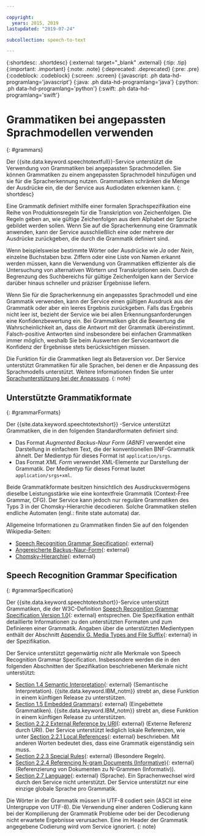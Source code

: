 ```yaml
---

copyright:
  years: 2015, 2019
lastupdated: "2019-07-24"

subcollection: speech-to-text

---
```


{:shortdesc: .shortdesc}
{:external: target="_blank" .external}
{:tip: .tip}
{:important: .important}
{:note: .note}
{:deprecated: .deprecated}
{:pre: .pre}
{:codeblock: .codeblock}
{:screen: .screen}
{:javascript: .ph data-hd-programlang='javascript'}
{:java: .ph data-hd-programlang='java'}
{:python: .ph data-hd-programlang='python'}
{:swift: .ph data-hd-programlang='swift'}

# Grammatiken bei angepassten Sprachmodellen verwenden
{: #grammars}

Der {{site.data.keyword.speechtotextfull}}-Service unterstützt die Verwendung von Grammatiken bei angepassten Sprachmodellen. Sie können Grammatiken zu einem angepassten Sprachmodell hinzufügen und sie für die Spracherkennung nutzen. Grammatiken schränken die Menge der Ausdrücke ein, die der Service aus Audiodaten erkennen kann.
{: shortdesc}

Eine Grammatik definiert mithilfe einer formalen Sprachspezifikation eine Reihe von Produktionsregeln für die Transkription von Zeichenfolgen. Die Regeln geben an, wie gültige Zeichenfolgen aus dem Alphabet der Sprache gebildet werden sollen. Wenn Sie auf die Spracherkennung eine Grammatik anwenden, kann der Service ausschließlich eine oder mehrere der Ausdrücke zurückgeben, die durch die Grammatik definiert sind.

Wenn beispielsweise bestimmte Wörter oder Ausdrücke wie *Ja* oder *Nein*, einzelne Buchstaben bzw. Ziffern oder eine Liste von Namen erkannt werden müssen, kann die Verwendung von Grammatiken effizienter als die Untersuchung von alternativen Wörtern und Transkriptionen sein. Durch die Begrenzung des Suchbereichs für gültige Zeichenfolgen kann der Service darüber hinaus schneller und präziser Ergebnisse liefern.

Wenn Sie für die Spracherkennung ein angepasstes Sprachmodell und eine Grammatik verwenden, kann der Service einen gültigen Ausdruck aus der Grammatik oder aber ein leeres Ergebnis zurückgeben. Falls das Ergebnis nicht leer ist, bezieht der Service wie bei allen Erkennungsanforderungen eine Konfidenzbewertung ein. Bei Grammatiken gibt die Bewertung die Wahrscheinlichkeit an, dass die Antwort mit der Grammatik übereinstimmt. Falsch-positive Antworten sind insbesondere bei einfachen Grammatiken immer möglich, weshalb Sie beim Auswerten der Serviceantwort die Konfidenz der Ergebnisse stets berücksichtigen müssen.

Die Funktion für die Grammatiken liegt als Betaversion vor. Der Service unterstützt Grammatiken für alle Sprachen, bei denen er die Anpassung des Sprachmodells unterstützt. Weitere Informationen finden Sie unter [Sprachunterstützung bei der Anpassung](/docs/services/speech-to-text?topic=speech-to-text-customization#languageSupport).
{: note}

## Unterstützte Grammatikformate
{: #grammarFormats}

Der {{site.data.keyword.speechtotextshort}} -Service unterstützt Grammatiken, die in den folgenden Standardformaten definiert sind:

-   Das Format *Augmented Backus-Naur Form (ABNF)* verwendet eine Darstellung in einfachem Text, die der konventionellen BNF-Grammatik ähnelt. Der Medientyp für dieses Format ist `application/srgs`.
-   Das Format *XML Form* verwendet XML-Elemente zur Darstellung der Grammatik. Der Medientyp für dieses Format lautet `application/srgs+xml`.

Beide Grammatikformate besitzen hinsichtlich des Ausdrucksvermögens dieselbe Leistungsstärke wie eine kontextfreie Grammatik (Context-Free Grammar, CFG). Der Service kann jedoch nur reguläre Grammatiken des Typs 3 in der Chomsky-Hierarchie decodieren. Solche Grammatiken stellen endliche Automaten (engl.: finite state automata) dar.

Allgemeine Informationen zu Grammatiken finden Sie auf den folgenden Wikipedia-Seiten:

-   [Speech Recognition Grammar Specification](https://wikipedia.org/wiki/Speech_Recognition_Grammar_Specification){: external}
-   [Angereicherte Backus-Naur-Form](https://wikipedia.org/wiki/Augmented_Backus%E2%80%93Naur_form){: external}
-   [Chomsky-Hierarchie](https://wikipedia.org/wiki/Chomsky_hierarchy){: external}

## Speech Recognition Grammar Specification
{: #grammarSpecification}

Der {{site.data.keyword.speechtotextshort}}-Service unterstützt Grammatiken, die der W3C-Definition [Speech Recognition Grammar Specification Version 1.0](https://www.w3.org/TR/speech-grammar/){: external} entsprechen. Die Spezifikation enthält detaillierte Informationen zu den unterstützten Formaten und zum Definieren einer Grammatik. Angaben über die unterstützten Medientypen enthält der Abschnitt [Appendix G. Media Types and File Suffix](https://www.w3.org/TR/speech-grammar/#AppG){: external} in der Spezifikation.

Der Service unterstützt gegenwärtig *nicht* alle Merkmale von Speech Recognition Grammar Specification. Insbesondere werden die in den folgenden Abschnitten der Spezifikation beschriebenen Merkmale nicht unterstützt:

-   [Section 1.4 Semantic Interpretation](https://www.w3.org/TR/speech-grammar/#S1.4){: external} (Semantische Interpretation). {{site.data.keyword.IBM_notm}} strebt an, diese Funktion in einem künftigen Release zu unterstützen.
-   [Section 1.5 Embedded Grammars](https://www.w3.org/TR/speech-grammar/#S1.5){: external} (Eingebettete Grammatiken). {{site.data.keyword.IBM_notm}} strebt an, diese Funktion in einem künftigen Release zu unterstützen.
-   [Section 2.2.2 External Reference by URI](https://www.w3.org/TR/speech-grammar/#S2.2.2){: external} (Externe Referenz durch URI). Der Service unterstützt lediglich lokale Referenzen, wie unter [Section 2.2.1 Local References](https://www.w3.org/TR/speech-grammar/#S2.2.1){: external} beschrieben. Mit anderen Worten bedeutet dies, dass eine Grammatik eigenständig sein muss.
-   [Section 2.2.3 Special Rules](https://www.w3.org/TR/speech-grammar/#S2.2.3){: external} (Besondere Regeln).
-   [Section 2.2.4 Referencing N-gram Documents (Informative)](https://www.w3.org/TR/speech-grammar/#S2.2.4){: external} (Referenzierung von Dokumenten zu N-Grammen (Informativ)).
-   [Section 2.7 Language](https://www.w3.org/TR/speech-grammar/#S2.7){: external} (Sprache). Ein Sprachenwechsel wird durch den Service nicht unterstützt. Der Service unterstützt nur eine einzige globale Sprache pro Grammatik.

Die Wörter in der Grammatik müssen in UTF-8 codiert sein (ASCII ist eine Untergruppe von UTF-8). Die Verwendung einer anderen Codierung kann bei der Kompilierung der Grammatik Probleme oder bei der Decodierung nicht erwartete Ergebnisse verursachen. Eine im Header der Grammatik angegebene Codierung wird vom Service ignoriert.
{: note}
